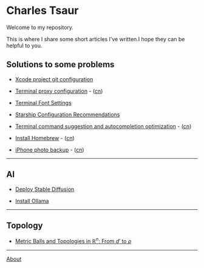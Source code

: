 <script>
MathJax = {
  tex: {
    inlineMath: [['$', '$'], ['\\(', '\\)']]
  }
};
</script>
<script id="MathJax-script" async
  src="https://cdn.jsdelivr.net/npm/mathjax@3/es5/tex-chtml.js">
</script>

# Charles Tsaur

Welcome to my repository.

This is where I share some short articles I’ve written.I hope they can be helpful to you.

## Solutions to some problems

* [Xcode project git configuration](Solutions_to_frequently_asked_questions/Xcode_project_git_configuration.md)

* [Terminal proxy configuration](Solutions_to_frequently_asked_questions/Terminal_proxy_configuration.md) - ([cn](Solutions_to_frequently_asked_questions/Terminal_proxy_configuration_cn.md))

* [Terminal Font Settings](Solutions_to_frequently_asked_questions/Terminal_font_settings.md)

* [Starship Configuration Recommendations](Solutions_to_frequently_asked_questions/Starship_Configuration_Recommendations.md)

* [Terminal command suggestion and autocompletion optimization](Solutions_to_frequently_asked_questions/Terminal_command_suggestion_and_autocompletion_optimization.md) - ([cn](Solutions_to_frequently_asked_questions/Terminal_command_suggestion_and_autocompletion_optimization_cn.md))

* [Install Homebrew](Solutions_to_frequently_asked_questions/Homebrew.md) - ([cn](Solutions_to_frequently_asked_questions/Homebrew_cn.md))

* [iPhone photo backup](Solutions_to_frequently_asked_questions/iPhone_photo_backup.md) - ([cn](Solutions_to_frequently_asked_questions/iPhone_photo_backup_cn.md))

---

## AI

* [Deploy Stable Diffusion](AI/Stable_Diffusion.md)

* [Install Ollama](AI/Ollama.md)

---

## Topology

* [Metric Balls and Topologies in $\mathbb{R}^n$: From $d'$ to $\rho$](Topology/Metric_Balls_and_Topologies.md)

---

[About](about.md)